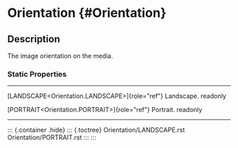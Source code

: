 Orientation {#Orientation}
===========

Description
-----------

The image orientation on the media.

### Static Properties

  -------------------------------------------------- ------------
  [LANDSCAPE\<Orientation.LANDSCAPE\>]{role="ref"}   Landscape.
  readonly                                           

  [PORTRAIT\<Orientation.PORTRAIT\>]{role="ref"}     Portrait.
  readonly                                           
  -------------------------------------------------- ------------

::: {.container .hide}
::: {.toctree}
Orientation/LANDSCAPE.rst Orientation/PORTRAIT.rst
:::
:::
